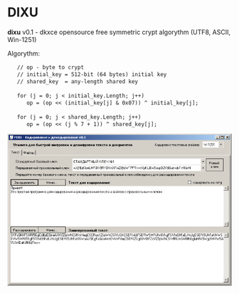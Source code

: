 # DIXU

**dixu** v0.1 - dkxce opensource free symmetric crypt algorythm (UTF8, ASCII, Win-1251)

Algorythm:
 
       // op - byte to crypt
       // initial_key = 512-bit (64 bytes) initial key
       // shared_key  = any-length shared key
       
       for (j = 0; j < initial_key.Length; j++)
          op = (op << (initial_key[j] & 0x07)) ^ initial_key[j];
          
       for (j = 0; j < shared_key.Length; j++)
          op = (op << (j % 7 + 1)) ^ shared_key[j];

<img src="window.png"/>
